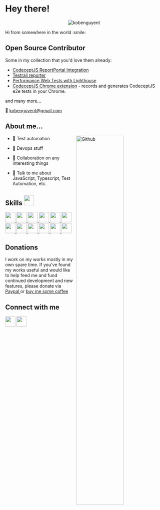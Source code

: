 <h1> Hey there!</h1>
<p align='center'>

<img src="https://komarev.com/ghpvc/?username=kobenguyent&label=Profile%20views&color=0e75b6&style=flat" alt="kobenguyent"/>

</p>
<div size='20px'> Hi from somewhere in the world :smile: 
</div>

<h2>Open Source Contributor</h2>
Some in my collection that you'd love them already:

- [CodeceptJS ReportPortal Integration](https://github.com/kobenguyent/codeceptjs-rphelper) 
- [Testrail reporter](https://github.com/kobenguyent/codeceptjs-testrail)
- [Performance Web Tests with Lighthouse](https://github.com/kobenguyent/codeceptjs-lighthouse-helper)
- [CodeceptJS Chrome extension](https://chrome.google.com/webstore/detail/codeceptjs-chrome-recorde/jgdcobhagdbipacidhfnoaccgjooebam) - records and generates CodeceptJS e2e tests in your Chrome. 

and many more...

📧 kobenguyent@gmail.com

<h2> About me... </h2>

<img width="55%" align="right" alt="Github" src="https://raw.githubusercontent.com/rahulbanerjee26/githubProfileReadmeGenerator/47a1a7b035154ce002fffc42e803b6ca8acbc4f3/gifs/git-header.svg" />

- 🔭 Test automation

- 🌱 Devops stuff 

- 👯 Collaboration on any interesting things 

- 💬 Talk to me about JavaScript, Typescript, Test Automation, etc.

<h2> Skills <img src = "https://raw.githubusercontent.com/rahulbanerjee26/githubProfileReadmeGenerator/main/gifs/code.gif" width = 32px height=32px> </h2>
<a href="https://github.com/kobenguyent?tab=repositories&q=&type=&language=javascript&sort="> <img width ='32px' height='32px' src ='https://raw.githubusercontent.com/rahulbanerjee26/githubAboutMeGenerator/main/icons/javascript.svg'> </a>
<a href= https://github.com/kobenguyent?tab=repositories&q=&type=&language=html&sort= > <img width ='32px' height='32px' src ='https://raw.githubusercontent.com/rahulbanerjee26/githubAboutMeGenerator/main/icons/html.svg'> </a>
<a href= https://github.com/kobenguyent?tab=repositories&q=&type=&language=css&sort= > <img width ='32px' height='32px' src ='https://raw.githubusercontent.com/rahulbanerjee26/githubAboutMeGenerator/main/icons/css.svg'> </a>
<a href= https://github.com/kobenguyent?tab=repositories&q=&type=&language=typescript&sort= > <img width ='32px' height='32px' src ='https://raw.githubusercontent.com/rahulbanerjee26/githubAboutMeGenerator/main/icons/typescript.svg'> </a>
<a href= https://github.com/kobenguyent?tab=repositories&q=&type=&language=aws&sort= > <img width ='32px' height='32px' src ='https://raw.githubusercontent.com/rahulbanerjee26/githubAboutMeGenerator/main/icons/aws.svg'> </a>
<a href= https://github.com/kobenguyent?tab=repositories&q=&type=&language=github&sort= > <img width ='32px' height='32px' src ='https://raw.githubusercontent.com/rahulbanerjee26/githubAboutMeGenerator/main/icons/github.svg'> </a>
<a href= https://github.com/kobenguyent?tab=repositories&q=&type=&language=vuejs&sort= > <img width ='32px' height='32px' src ='https://raw.githubusercontent.com/rahulbanerjee26/githubAboutMeGenerator/main/icons/vuejs.svg'> </a>
<a href= https://github.com/kobenguyent?tab=repositories&q=&type=&language=nodejs&sort= > <img width ='32px' height='32px' src ='https://raw.githubusercontent.com/rahulbanerjee26/githubAboutMeGenerator/main/icons/nodejs.svg'> </a>
<a href= https://github.com/kobenguyent?tab=repositories&q=&type=&language=go&sort= > <img width ='32px' height='32px' src ='https://raw.githubusercontent.com/rahulbanerjee26/githubAboutMeGenerator/main/icons/go.svg'> </a>
<a href= https://github.com/kobenguyent?tab=repositories&q=&type=&language=cypress&sort= > <img width ='32px' height='32px' src ='https://raw.githubusercontent.com/rahulbanerjee26/githubAboutMeGenerator/main/icons/cypress.svg'> </a>
<a href= https://github.com/kobenguyent?tab=repositories&q=&type=&language=docker&sort= > <img width ='32px' height='32px' src ='https://raw.githubusercontent.com/rahulbanerjee26/githubAboutMeGenerator/main/icons/docker.svg'> </a>
<a href= https://github.com/kobenguyent?tab=repositories&q=&type=&language=reactjs&sort= > <img width ='32px' height='32px' src ='https://raw.githubusercontent.com/rahulbanerjee26/githubAboutMeGenerator/main/icons/reactjs.svg'> </a>

<h2> Donations </h2>

I work on my works mostly in my own spare time. If you've found my works useful and would like to help feed me and fund continued development and new features, please donate via <a href= 'https://paypal.me/peternguyentr?country.x=DE&locale.x=en_US'> Paypal </a> or <a href='https://www.buymeacoffee.com/peternguyew'>buy me some coffee</a>

<h2> Connect with me </h2>
<a href = 'https://www.linkedin.com/in/kobenguyent'> <img width = '32px' align= 'center' src="https://raw.githubusercontent.com/rahulbanerjee26/githubAboutMeGenerator/main/icons/linked-in-alt.svg"/></a> 
<a href = 'https://www.github.com/kobenguyent'> <img width = '32px' align= 'center' src="https://raw.githubusercontent.com/rahulbanerjee26/githubAboutMeGenerator/main/icons/github.svg"/></a> 
